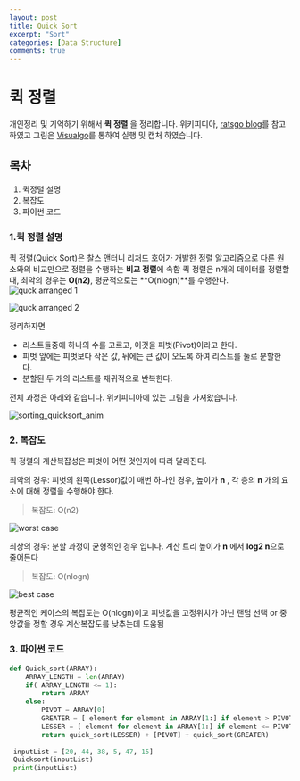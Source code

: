 ```yaml
---
layout: post
title: Quick Sort
excerpt: "Sort"
categories: [Data Structure]
comments: true
---
```


# 퀵 정렬
개인정리 및 기억하기 위해서 **퀵 정렬** 을 정리합니다. 
위키피디아, [ratsgo blog](https://ratsgo.github.io/data%20structure&algorithm/2017/09/28/quicksort/)를 참고하였고
그림은 [Visualgo](https://visualgo.net/en/sorting)를 통하여 실행 및 캡처 하였습니다. 
## 목차
1. 퀵정렬 설명
2. 복잡도
3. 파이썬 코드



### 1.퀵 정렬 설명
퀵 정렬(Quick Sort)은 찰스 앤터니 리처드 호어가 개발한 정렬 알고리즘으로 다른 원소와의 비교만으로 정렬을 수행하는 **비교 정렬**에 속함
퀵 정렬은 n개의 데이터를 정렬할 때, 최악의 경우는 **O(n2)**, 평균적으로는 **O(nlogn)**를 수행한다. 
![quck arranged 1](https://user-images.githubusercontent.com/26396102/50559539-c45a6200-0d3b-11e9-9f0a-70de7ed58f64.PNG)

![quck arranged 2](https://user-images.githubusercontent.com/26396102/50559549-d4724180-0d3b-11e9-9967-f84a303996f5.PNG)

정리하자면 
- 리스트들중에 하나의 수를 고르고, 이것을 피벗(Pivot)이라고 한다. 
- 피벗 앞에는 피벗보다 작은 값, 뒤에는 큰 값이 오도록 하여 리스트를 둘로 분할한다. 
- 분할된 두 개의 리스트를 재귀적으로 반복한다.

전체 과정은 아래와 같습니다. 위키피디아에 있는 그림을 가져왔습니다. 

![sorting_quicksort_anim](https://user-images.githubusercontent.com/26396102/50559652-8f024400-0d3c-11e9-9457-e2a460f59d94.gif)

### 2. 복잡도
퀵 정렬의 계산복잡성은 피벗이 어떤 것인지에 따라 달라진다. 

최악의 경우: 피벗의 왼쪽(Lessor)값이 매번 하나인 경우, 높이가 **n** , 각 층의 **n** 개의 요소에 대해 정렬을 수행해야 한다.

> 복잡도: O(n2)

![worst case](https://user-images.githubusercontent.com/26396102/50559859-fa004a80-0d3d-11e9-9aee-808cc2405e4d.PNG)

최상의 경우: 분할 과정이 균형적인 경우 입니다. 계산 트리 높이가 **n** 에서 **log2 n**으로 줄어든다

> 복잡도: O(nlogn)

![best case](https://user-images.githubusercontent.com/26396102/50559862-02f11c00-0d3e-11e9-86b2-b94b545cab90.PNG)

평균적인 케이스의 복잡도는 O(nlogn)이고 피벗값을 고정위치가 아닌 랜덤 선택 or 중앙값을 정할 경우 계산복잡도를 낮추는데 도움됨


### 3. 파이썬 코드

```python
def Quick_sort(ARRAY):
    ARRAY_LENGTH = len(ARRAY)
    if( ARRAY_LENGTH <= 1):
        return ARRAY
    else:
        PIVOT = ARRAY[0]
        GREATER = [ element for element in ARRAY[1:] if element > PIVOT ]
        LESSER = [ element for element in ARRAY[1:] if element <= PIVOT ]
        return quick_sort(LESSER) + [PIVOT] + quick_sort(GREATER)
 
 inputList = [20, 44, 38, 5, 47, 15]
 Quicksort(inputList)
 print(inputList)
```





